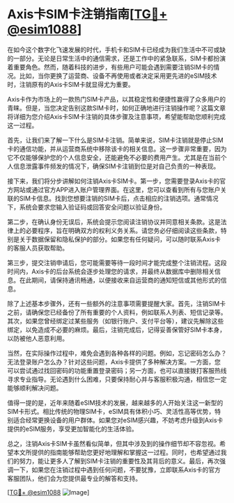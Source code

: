 # Axis卡SIM卡注销指南[[TG💪+ @esim1088](https://t.me/s/esim1088)]

在如今这个数字化飞速发展的时代，手机卡和SIM卡已经成为我们生活中不可或缺的一部分。无论是日常生活中的通信需求，还是工作中的紧急联系，SIM卡都扮演着重要角色。然而，随着科技的进步，有些用户可能会遇到需要注销SIM卡的情况。比如，当你更换了运营商、设备不再使用或者决定采用更先进的eSIM技术时，注销原有的Axis卡SIM卡就显得尤为重要。

Axis卡作为市场上的一款热门SIM卡产品，以其稳定性和便捷性赢得了众多用户的青睐。但是，当您决定告别这款SIM卡时，如何正确地进行注销操作呢？这篇文章将详细为您介绍Axis卡SIM卡注销的具体步骤及注意事项，希望能帮助您顺利完成这一过程。

首先，让我们来了解一下什么是SIM卡注销。简单来说，SIM卡注销就是停止SIM卡的通信功能，并从运营商系统中移除该卡的相关信息。这一步骤非常重要，因为它不仅能够保护您的个人信息安全，还能避免不必要的费用产生。尤其是在当前个人信息泄露事件频发的情况下，确保SIM卡注销到位是对自己负责的一种表现。

接下来，我们将分步讲解如何注销Axis卡SIM卡。第一步，您需要登录Axis卡的官方网站或通过官方APP进入账户管理界面。在这里，您可以查看到所有与您账户关联的SIM卡信息。找到您想要注销的SIM卡后，点击相应的注销选项。通常情况下，系统会要求您输入验证码或回答安全问题以验证身份。

第二步，在确认身份无误后，系统会提示您阅读注销协议并同意相关条款。这是法律上的必要程序，旨在明确双方的权利义务关系。请您务必仔细阅读这些条款，特别是关于数据保留和隐私保护的部分。如果您有任何疑问，可以随时联系Axis卡的客服人员获取帮助。

第三步，提交注销申请后，您可能需要等待一段时间才能完成整个注销流程。这段时间内，Axis卡的后台系统会逐步处理您的请求，并最终从数据库中删除相关信息。在此期间，请保持通讯畅通，以便接收来自运营商的通知短信或其他形式的信息。

除了上述基本步骤外，还有一些额外的注意事项需要提醒大家。首先，注销SIM卡之前，请确保您已经备份了所有重要的个人资料，例如联系人列表、短信记录等。其次，如果您曾经绑定过某些服务（如银行账户、支付平台等），建议先解除这些绑定，以免造成不必要的麻烦。最后，注销完成后，记得妥善保管好SIM卡本身，以防被他人恶意利用。

当然，在实际操作过程中，难免会遇到各种各样的问题。例如，忘记密码怎么办？无法登录账户怎么办？针对这些问题，Axis卡提供了多种解决方案。一方面，您可以尝试通过找回密码的功能重置登录密码；另一方面，也可以直接拨打客服热线寻求专业指导。无论遇到什么困难，只要保持耐心并与客服积极沟通，相信您一定能够顺利解决问题。

值得一提的是，近年来随着eSIM技术的发展，越来越多的人开始关注这一新型的SIM卡形式。相比传统的物理SIM卡，eSIM具有体积小巧、灵活性高等优势，特别适合经常更换设备的用户群体。如果您对eSIM感兴趣，不妨考虑升级到Axis卡提供的eSIM服务，享受更加智能化的生活体验。

总之，注销Axis卡SIM卡虽然看似简单，但其中涉及到的操作细节却不容忽视。希望本文所提供的指南能够帮助您更好地理解和掌握这一过程。同时，也希望通过我们的努力，能让更多人了解到SIM卡注销的重要性及其背后的意义。最后，再次强调一下，如果您在注销过程中遇到任何问题，不要犹豫，立即联系Axis卡的官方客服团队，他们会为您提供最专业的解答和支持。

[[TG💪+ @esim1088](https://t.me/s/esim1088) ![Image](https://i.postimg.cc/4NQfJmqS/Snipaste-2025-05-13-00-14-12.png)]